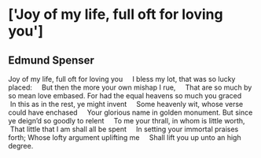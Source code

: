# ['Joy of my life, full oft for loving you']
## Edmund Spenser
Joy of my life, full oft for loving you
    I bless my lot, that was so lucky placed:
    But then the more your own mishap I rue,
    That are so much by so mean love embased.
For had the equal heavens so much you graced
    In this as in the rest, ye might invent
    Some heavenly wit, whose verse could have enchased
    Your glorious name in golden monument.
But since ye deign’d so goodly to relent
    To me your thrall, in whom is little worth,
    That little that I am shall all be spent
    In setting your immortal praises forth;
Whose lofty argument uplifting me
    Shall lift you up unto an high degree.